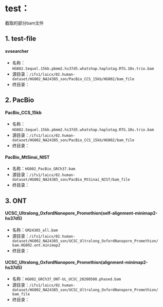 # test：
截取的部分bam文件
## 1. test-file
#### svsearcher
- 名称：`HG002.Sequel.15kb.pbmm2.hs37d5.whatshap.haplotag.RTG.10x.trio.bam`
- 源目录：`/ifs1/laicx/02.human-dataset/HG002_NA24385_son/PacBio_CCS_15kb/HG002/bam_file`
- 终目录：
## 2. PacBio
#### PacBio_CCS_15kb
- 名称：`HG002.Sequel.15kb.pbmm2.hs37d5.whatshap.haplotag.RTG.10x.trio.bam`
- 源目录：`/ifs1/laicx/02.human-dataset/HG002_NA24385_son/PacBio_CCS_15kb/HG002/bam_file`
- 终目录：
#### PacBio_MtSinai_NIST
- 名称：`HG002_PacBio_GRCh37.bam`
- 源目录：`/ifs1/laicx/02.human-dataset/HG002_NA24385_son/PacBio_MtSinai_NIST/bam_file`
- 终目录：
## 3. ONT
#### UCSC_Ultralong_OxfordNanopore_Promethion(self-alignment-minimap2-hs37d5)
- 名称：`GM24385_all.bam`
- 源目录：`/ifs1/laicx/02.human-dataset/HG002_NA24385_son/UCSC_Ultralong_OxfordNanopore_Promethion/bam.HG002.ont.minimap2`
- 终目录：
#### UCSC_Ultralong_OxfordNanopore_Promethion(alignment-minimap2-hs37d5)
- 名称：`HG002_GRCh37_ONT-UL_UCSC_20200508.phased.bam`
- 源目录：`/ifs1/laicx/02.human-dataset/HG002_NA24385_son/UCSC_Ultralong_OxfordNanopore_Promethion/bam_file`
- 终目录：
